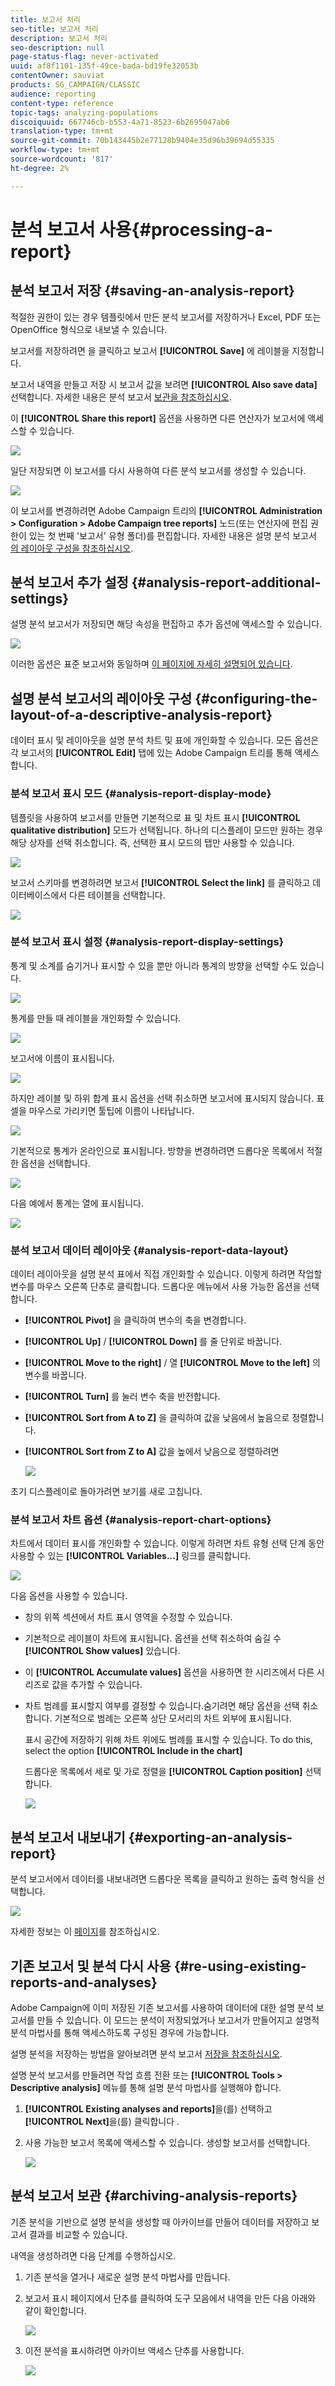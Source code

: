 ```yaml
---
title: 보고서 처리
seo-title: 보고서 처리
description: 보고서 처리
seo-description: null
page-status-flag: never-activated
uuid: af8f1101-135f-49ce-bada-bd19fe32053b
contentOwner: sauviat
products: SG_CAMPAIGN/CLASSIC
audience: reporting
content-type: reference
topic-tags: analyzing-populations
discoiquuid: 667746cb-b553-4a71-8523-6b2695047ab6
translation-type: tm+mt
source-git-commit: 70b143445b2e77128b9404e35d96b39694d55335
workflow-type: tm+mt
source-wordcount: '817'
ht-degree: 2%

---
```



# 분석 보고서 사용{#processing-a-report}

## 분석 보고서 저장 {#saving-an-analysis-report}

적절한 권한이 있는 경우 템플릿에서 만든 분석 보고서를 저장하거나 Excel, PDF 또는 OpenOffice 형식으로 내보낼 수 있습니다.

보고서를 저장하려면 을 클릭하고 보고서 **[!UICONTROL Save]** 에 레이블을 지정합니다.

보고서 내역을 만들고 저장 시 보고서 값을 보려면 **[!UICONTROL Also save data]** 선택합니다. 자세한 내용은 분석 보고서 [보관을 참조하십시오](#archiving-analysis-reports).

이 **[!UICONTROL Share this report]** 옵션을 사용하면 다른 연산자가 보고서에 액세스할 수 있습니다.

![](assets/s_ncs_user_report_wizard_010.png)

일단 저장되면 이 보고서를 다시 사용하여 다른 분석 보고서를 생성할 수 있습니다.

![](assets/s_ncs_user_report_wizard_08a.png)

이 보고서를 변경하려면 Adobe Campaign 트리의 **[!UICONTROL Administration > Configuration > Adobe Campaign tree reports]** 노드(또는 연산자에 편집 권한이 있는 첫 번째 &#39;보고서&#39; 유형 폴더)를 편집합니다. 자세한 내용은 설명 분석 보고서 [의 레이아웃 구성을 참조하십시오](#configuring-the-layout-of-a-descriptive-analysis-report).

## 분석 보고서 추가 설정 {#analysis-report-additional-settings}

설명 분석 보고서가 저장되면 해당 속성을 편집하고 추가 옵션에 액세스할 수 있습니다.

![](assets/s_ncs_user_report_wizard_08b.png)

이러한 옵션은 표준 보고서와 동일하며 [이 페이지에 자세히 설명되어 있습니다](../../reporting/using/properties-of-the-report.md).

## 설명 분석 보고서의 레이아웃 구성 {#configuring-the-layout-of-a-descriptive-analysis-report}

데이터 표시 및 레이아웃을 설명 분석 차트 및 표에 개인화할 수 있습니다. 모든 옵션은 각 보고서의 **[!UICONTROL Edit]** 탭에 있는 Adobe Campaign 트리를 통해 액세스합니다.

### 분석 보고서 표시 모드 {#analysis-report-display-mode}

템플릿을 사용하여 보고서를 만들면 기본적으로 표 및 차트 표시 **[!UICONTROL qualitative distribution]** 모드가 선택됩니다. 하나의 디스플레이 모드만 원하는 경우 해당 상자를 선택 취소합니다. 즉, 선택한 표시 모드의 탭만 사용할 수 있습니다.

![](assets/s_ncs_advuser_report_display_01.png)

보고서 스키마를 변경하려면 보고서 **[!UICONTROL Select the link]** 를 클릭하고 데이터베이스에서 다른 테이블을 선택합니다.

![](assets/s_ncs_advuser_report_display_02.png)

### 분석 보고서 표시 설정 {#analysis-report-display-settings}

통계 및 소계를 숨기거나 표시할 수 있을 뿐만 아니라 통계의 방향을 선택할 수도 있습니다.

![](assets/s_ncs_advuser_report_display_05.png)

통계를 만들 때 레이블을 개인화할 수 있습니다.

![](assets/s_ncs_advuser_report_display_06.png)

보고서에 이름이 표시됩니다.

![](assets/s_ncs_advuser_report_display_07.png)

하지만 레이블 및 하위 합계 표시 옵션을 선택 취소하면 보고서에 표시되지 않습니다. 표 셀을 마우스로 가리키면 툴팁에 이름이 나타납니다.

![](assets/s_ncs_advuser_report_display_08.png)

기본적으로 통계가 온라인으로 표시됩니다. 방향을 변경하려면 드롭다운 목록에서 적절한 옵션을 선택합니다.

![](assets/s_ncs_advuser_report_wizard_035a.png)

다음 예에서 통계는 열에 표시됩니다.

![](assets/s_ncs_advuser_report_wizard_035.png)

### 분석 보고서 데이터 레이아웃 {#analysis-report-data-layout}

데이터 레이아웃을 설명 분석 표에서 직접 개인화할 수 있습니다. 이렇게 하려면 작업할 변수를 마우스 오른쪽 단추로 클릭합니다. 드롭다운 메뉴에서 사용 가능한 옵션을 선택합니다.

* **[!UICONTROL Pivot]** 을 클릭하여 변수의 축을 변경합니다.
* **[!UICONTROL Up]** / **[!UICONTROL Down]** 를 줄 단위로 바꿉니다.
* **[!UICONTROL Move to the right]** / 열 **[!UICONTROL Move to the left]** 의 변수를 바꿉니다.
* **[!UICONTROL Turn]** 를 눌러 변수 축을 반전합니다.
* **[!UICONTROL Sort from A to Z]** 을 클릭하여 값을 낮음에서 높음으로 정렬합니다.
* **[!UICONTROL Sort from Z to A]** 값을 높에서 낮음으로 정렬하려면

   ![](assets/s_ncs_advuser_report_wizard_016.png)

초기 디스플레이로 돌아가려면 보기를 새로 고칩니다.

### 분석 보고서 차트 옵션 {#analysis-report-chart-options}

차트에서 데이터 표시를 개인화할 수 있습니다. 이렇게 하려면 차트 유형 선택 단계 동안 사용할 수 있는 **[!UICONTROL Variables...]** 링크를 클릭합니다.

![](assets/s_ncs_advuser_report_wizard_3c.png)

다음 옵션을 사용할 수 있습니다.

* 창의 위쪽 섹션에서 차트 표시 영역을 수정할 수 있습니다.
* 기본적으로 레이블이 차트에 표시됩니다. 옵션을 선택 취소하여 숨길 수 **[!UICONTROL Show values]** 있습니다.
* 이 **[!UICONTROL Accumulate values]** 옵션을 사용하면 한 시리즈에서 다른 시리즈로 값을 추가할 수 있습니다.
* 차트 범례를 표시할지 여부를 결정할 수 있습니다.숨기려면 해당 옵션을 선택 취소합니다. 기본적으로 범례는 오른쪽 상단 모서리의 차트 외부에 표시됩니다.

   표시 공간에 저장하기 위해 차트 위에도 범례를 표시할 수 있습니다. To do this, select the option **[!UICONTROL Include in the chart]**

   드롭다운 목록에서 세로 및 가로 정렬을 **[!UICONTROL Caption position]** 선택합니다.

   ![](assets/s_ncs_advuser_report_wizard_3d.png)

## 분석 보고서 내보내기 {#exporting-an-analysis-report}

분석 보고서에서 데이터를 내보내려면 드롭다운 목록을 클릭하고 원하는 출력 형식을 선택합니다.

![](assets/s_ncs_user_report_wizard_09.png)

자세한 정보는 이 [페이지](../../reporting/using/actions-on-reports.md)를 참조하십시오.

## 기존 보고서 및 분석 다시 사용 {#re-using-existing-reports-and-analyses}

Adobe Campaign에 이미 저장된 기존 보고서를 사용하여 데이터에 대한 설명 분석 보고서를 만들 수 있습니다. 이 모드는 분석이 저장되었거나 보고서가 만들어지고 설명적 분석 마법사를 통해 액세스하도록 구성된 경우에 가능합니다.

설명 분석을 저장하는 방법을 알아보려면 분석 보고서 [저장을 참조하십시오](#saving-an-analysis-report).

설명 분석 보고서를 만들려면 작업 흐름 전환 또는 **[!UICONTROL Tools > Descriptive analysis]** 메뉴를 통해 설명 분석 마법사를 실행해야 합니다.

1. **[!UICONTROL Existing analyses and reports]**&#x200B;을(를) 선택하고 **[!UICONTROL Next]**&#x200B;을(를) 클릭합니다 .
1. 사용 가능한 보고서 목록에 액세스할 수 있습니다. 생성할 보고서를 선택합니다.

   ![](assets/s_ncs_user_report_wizard_01.png)

## 분석 보고서 보관 {#archiving-analysis-reports}

기존 분석을 기반으로 설명 분석을 생성할 때 아카이브를 만들어 데이터를 저장하고 보고서 결과를 비교할 수 있습니다.

내역을 생성하려면 다음 단계를 수행하십시오.

1. 기존 분석을 열거나 새로운 설명 분석 마법사를 만듭니다.
1. 보고서 표시 페이지에서 단추를 클릭하여 도구 모음에서 내역을 만든 다음 아래와 같이 확인합니다.

   ![](assets/reporting_descriptive_historize_icon.png)

1. 이전 분석을 표시하려면 아카이브 액세스 단추를 사용합니다.

   ![](assets/reporting_descriptive_historize_access.png)

